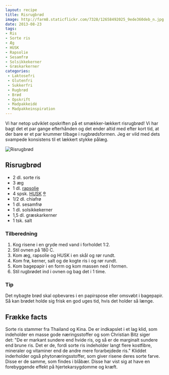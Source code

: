 ```yaml
---
layout: recipe
title: Risrugbrød
image: http://farm8.staticflickr.com/7328/12658492025_9ede360deb_n.jpg
date: 2013-08-23
tags:
- Ris
- Sorte ris
- Æg
- HUSK
- Rapsolie
- Sesamfrø
- Solsikkekerner
- Græskarkerner
categories:
 - Laktosefri
 - Glutenfri
 - Sukkerfri
 - Rugbrød
 - Brød
 - Opskrift
 - Madpakkeidé
 - Madpakkeinspiration
---
```


Vi har netop udviklet opskriften på et smækker-lækkert risrugbrød! Vi har bagt
det et par gange efterhånden og det ender altid med efter kort tid, at der bare
er et par krummer tilbage i rugbrødsformen. Jeg er vild med dets svampede
konsistens til et lækkert stykke pålæg.

![Risrugbrød](http://farm8.staticflickr.com/7328/12658492025_9ede360deb.jpg)

## Risrugbrød
- 2 dl. sorte ris
- 3 æg
- 1 dl. [rapsolie](http://www.roedbakkegaard.dk/)
- 4 spsk. [HUSK](http://www.husk.dk/) [®](http://www.husk.dk/)
- 1/2 dl. chiafrø
- 1 dl. sesamfrø
- 1 dl. solsikkekerner
- 1,5 dl. græskarkerner
- 1 tsk. salt

### Tilberedning
1. Kog risene i en gryde med vand i forholdet 1:2.
2. Stil ovnen på 180 C.
3. Kom æg, rapsolie og HUSK i en skål og rør rundt.
4. Kom frø, kerner, salt og de kogte ris i og rør rundt.
5. Kom bagepapir i en form og kom massen ned i formen.
6. Stil rugbrødet ind i ovnen og bag det i 1 time. 

### Tip
Det nybagte brød skal opbevares i en papirspose eller omsvøbt i bagepapir. Så
kan brødet holde sig frisk en god uges tid, hvis det holder så længe.

## Frække facts
Sorte ris stammer fra Thailand og Kina. De er indkapslet i et lag klid, som
indeholder en masse gode næringsstoffer og som Christian Bitz siger det: "De er
markant sundere end hvide ris, og så er de marginalt sundere end brune ris. Det
er de, fordi sorte ris indeholder langt flere kostfibre, mineraler og vitaminer
end de andre mere forarbejdede ris." Kliddet inderholder også
phytonæringsstoffer, som giver risene deres sorte farve. Disse er de samme, som
findes i blåbær. Disse har vist sig at have en forebyggende effekt på
hjertekarsygdomme og kræft.
